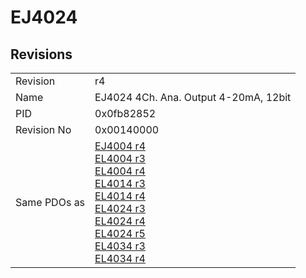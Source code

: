 # EJ4024

## Revisions
<table>
<tr>
<td>Revision</td>
<td>r4</td>
</tr>
<tr>
<td>Name</td>
<td>EJ4024 4Ch. Ana. Output 4-20mA, 12bit</td>
</tr>
<tr>
<td>PID</td>
<td>0x0fb82852</td>
</tr>
<tr>
<td>Revision No</td>
<td>0x00140000</td>
</tr>
<tr>
<td>Same PDOs as</td>
<td><a href="EJ4004.md">EJ4004 r4</a><br/><a href="EL4004.md">EL4004 r3</a><br/><a href="EL4004.md">EL4004 r4</a><br/><a href="EL4014.md">EL4014 r3</a><br/><a href="EL4014.md">EL4014 r4</a><br/><a href="EL4024.md">EL4024 r3</a><br/><a href="EL4024.md">EL4024 r4</a><br/><a href="EL4024.md">EL4024 r5</a><br/><a href="EL4034.md">EL4034 r3</a><br/><a href="EL4034.md">EL4034 r4</a></td>
</tr>
</table>
